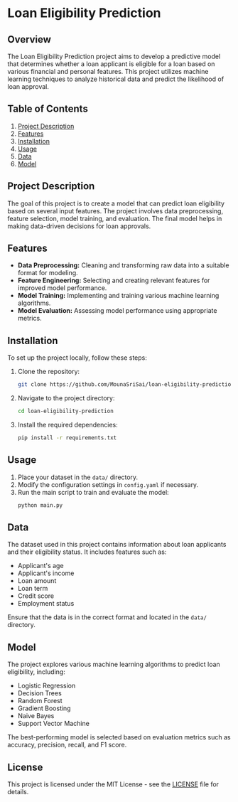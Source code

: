 # Loan Eligibility Prediction

## Overview

The Loan Eligibility Prediction project aims to develop a predictive model that determines whether a loan applicant is eligible for a loan based on various financial and personal features. This project utilizes machine learning techniques to analyze historical data and predict the likelihood of loan approval.

## Table of Contents

1. [Project Description](#project-description)
2. [Features](#features)
3. [Installation](#installation)
4. [Usage](#usage)
5. [Data](#data)
6. [Model](#model)

## Project Description

The goal of this project is to create a model that can predict loan eligibility based on several input features. The project involves data preprocessing, feature selection, model training, and evaluation. The final model helps in making data-driven decisions for loan approvals.

## Features

- **Data Preprocessing:** Cleaning and transforming raw data into a suitable format for modeling.
- **Feature Engineering:** Selecting and creating relevant features for improved model performance.
- **Model Training:** Implementing and training various machine learning algorithms.
- **Model Evaluation:** Assessing model performance using appropriate metrics.

## Installation

To set up the project locally, follow these steps:

1. Clone the repository:
    ```bash
    git clone https://github.com/MounaSriSai/loan-eligibility-prediction.git
    ```

2. Navigate to the project directory:
    ```bash
    cd loan-eligibility-prediction
    ```

3. Install the required dependencies:
    ```bash
    pip install -r requirements.txt
    ```

## Usage

1. Place your dataset in the `data/` directory.
2. Modify the configuration settings in `config.yaml` if necessary.
3. Run the main script to train and evaluate the model:
    ```bash
    python main.py
    ```

## Data

The dataset used in this project contains information about loan applicants and their eligibility status. It includes features such as:

- Applicant's age
- Applicant's income
- Loan amount
- Loan term
- Credit score
- Employment status

Ensure that the data is in the correct format and located in the `data/` directory.

## Model

The project explores various machine learning algorithms to predict loan eligibility, including:

- Logistic Regression
- Decision Trees
- Random Forest
- Gradient Boosting
- Naive Bayes
- Support Vector Machine


The best-performing model is selected based on evaluation metrics such as accuracy, precision, recall, and F1 score.


## License

This project is licensed under the MIT License - see the [LICENSE](LICENSE) file for details.
